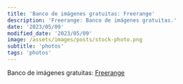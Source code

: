 ```yaml
---
title: 'Banco de imágenes gratuitas: Freerange'
description: 'Freerange: Banco de imágenes gratuitas.'
date: '2023/05/09'
modified_date: '2023/05/09'
image: /assets/images/posts/stock-photo.png
subtitle: 'photos'
tags: 'photos'
---
```


Banco de imágenes gratuitas: [Freerange](https://freerangestock.com/)
